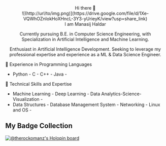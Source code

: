 <div id="header" align="center">
Hi there 👋
 <br>
![(http://url/to/img.png)](https://drive.google.com/file/d/1Xe-VQWhOZnIokHoXHncL-3Y3-yUrieyK/view?usp=share_link)

<br>
I am Manasij Haldar

Currently pursuing B.E. in Computer Science Engineering, 
with Specialization in Artificial Intelligence and Machine Learning. 

Enthusiast in Artificial Intelligence Development. 
Seeking to leverage my professional expertise and experience as a ML & Data Science Engineer.

</div>

🔭 Experience in Programming Languages 
- Python - C - C++ - Java -

🌱 Technical Skills and Expertise 
- Machine Learning - Deep Learning - Data Analytics-Science-Visualization - 
- Data Structures - Database Management System - Networking - Linux and OS - 
 

## My Badge Collection
[![@therockomanz's Holopin board](https://holopin.me/therockomanz)](https://holopin.io/@therockomanz)
